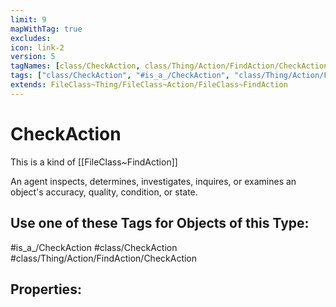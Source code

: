 ```yaml
---
limit: 9
mapWithTag: true
excludes:
icon: link-2
version: 5
tagNames: [class/CheckAction, class/Thing/Action/FindAction/CheckAction, is_a_/CheckAction, schema-org/CheckAction]
tags: ["class/CheckAction", "#is_a_/CheckAction", "class/Thing/Action/FindAction/CheckAction"]
extends: FileClass~Thing/FileClass~Action/FileClass~FindAction
---
```


# CheckAction
This is a kind of [[FileClass~FindAction]]

An agent inspects, determines, investigates, inquires, or examines an object's accuracy, quality, condition, or state.


## Use one of these Tags for Objects of this Type:

#is_a_/CheckAction
#class/CheckAction
#class/Thing/Action/FindAction/CheckAction

## Properties:


